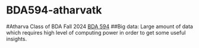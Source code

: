 # BDA594-atharvatk
#Atharva
Class of BDA Fall 2024 [BDA 594](https://sdsu.instructure.com/courses/162125)
##Big data: Large amount of data which requires high level of computing power in order to get some useful insights.
